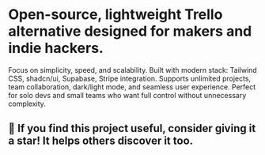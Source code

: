 # Open-source, lightweight Trello alternative designed for makers and indie hackers.

Focus on simplicity, speed, and scalability.
Built with modern stack: Tailwind CSS, shadcn/ui, Supabase, Stripe integration.
Supports unlimited projects, team collaboration, dark/light mode, and seamless user experience.
Perfect for solo devs and small teams who want full control without unnecessary complexity.

## 🌟 If you find this project useful, consider giving it a star! It helps others discover it too.
